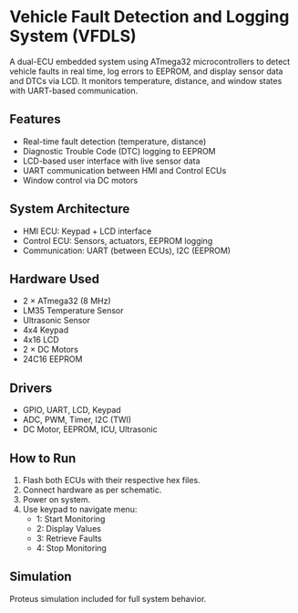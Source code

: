 # Vehicle Fault Detection and Logging System (VFDLS)

A dual-ECU embedded system using ATmega32 microcontrollers to detect vehicle faults in real time, log errors to EEPROM, and display sensor data and DTCs via LCD. It monitors temperature, distance, and window states with UART-based communication.

## Features
- Real-time fault detection (temperature, distance)
- Diagnostic Trouble Code (DTC) logging to EEPROM
- LCD-based user interface with live sensor data
- UART communication between HMI and Control ECUs
- Window control via DC motors

## System Architecture
- HMI ECU: Keypad + LCD interface
- Control ECU: Sensors, actuators, EEPROM logging
- Communication: UART (between ECUs), I2C (EEPROM)

## Hardware Used
- 2 × ATmega32 (8 MHz)
- LM35 Temperature Sensor
- Ultrasonic Sensor
- 4x4 Keypad
- 4x16 LCD
- 2 × DC Motors
- 24C16 EEPROM

## Drivers
- GPIO, UART, LCD, Keypad
- ADC, PWM, Timer, I2C (TWI)
- DC Motor, EEPROM, ICU, Ultrasonic

## How to Run
1. Flash both ECUs with their respective hex files.
2. Connect hardware as per schematic.
3. Power on system.
4. Use keypad to navigate menu:
   - 1: Start Monitoring
   - 2: Display Values
   - 3: Retrieve Faults
   - 4: Stop Monitoring

## Simulation
Proteus simulation included for full system behavior.
